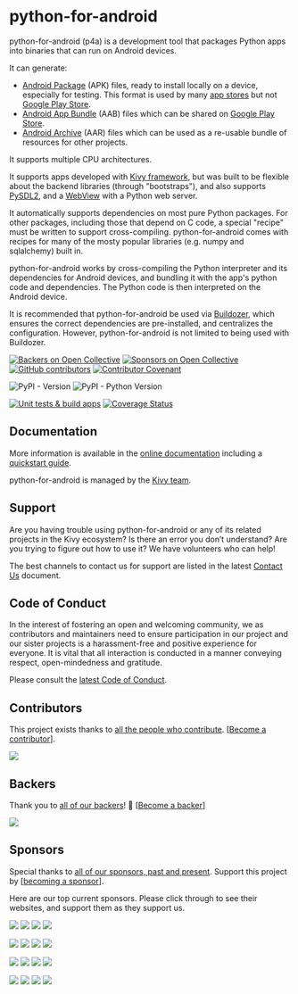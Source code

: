 # python-for-android

python-for-android (p4a) is a development tool that packages Python apps into
binaries that can run on Android devices.

It can generate: 

* [Android Package](https://en.wikipedia.org/wiki/Apk_(file_format)) (APK)
  files, ready to install locally on a device, especially for testing. This format
  is used by many [app stores](https://en.wikipedia.org/wiki/List_of_Android_app_stores)
  but not [Google Play Store](https://play.google.com/store/). 
* [Android App Bundle](https://developer.android.com/guide/app-bundle/faq) 
  (AAB) files which can be shared on [Google Play Store](https://play.google.com/store/).
* [Android Archive](https://developer.android.com/studio/projects/android-library)
  (AAR) files which can be used as a re-usable bundle of resources for other 
  projects.
 
It supports multiple CPU architectures.

It supports apps developed with [Kivy framework](http://kivy.org), but was
built to be flexible about the backend libraries (through "bootstraps"), and 
also supports [PySDL2](https://pypi.org/project/PySDL2/), and a
[WebView](https://developer.android.com/reference/android/webkit/WebView) with
a Python web server.

It automatically supports dependencies on most pure Python packages. For other
packages, including those that depend on C code, a special "recipe" must be 
written to support cross-compiling. python-for-android comes with recipes for
many of the mosty popular libraries (e.g. numpy and sqlalchemy) built in.

python-for-android works by cross-compiling the Python interpreter and its
dependencies for Android devices, and bundling it with the app's python code
and dependencies. The Python code is then interpreted on the Android device.

It is recommended that python-for-android be used via 
[Buildozer](https://buildozer.readthedocs.io/), which ensures the correct
dependencies are pre-installed, and centralizes the configuration. However, 
python-for-android is not limited to being used with Buildozer.

[![Backers on Open Collective](https://opencollective.com/kivy/backers/badge.svg)](#backers)
[![Sponsors on Open Collective](https://opencollective.com/kivy/sponsors/badge.svg)](#sponsors)
[![GitHub contributors](https://img.shields.io/github/contributors-anon/kivy/python-for-android)](https://github.com/Hirayanagi-Kyoga/python-for-androidpython-for-android/graphs/contributors)
[![Contributor Covenant](https://img.shields.io/badge/Contributor%20Covenant-2.1-4baaaa.svg)](CODE_OF_CONDUCT.md)

![PyPI - Version](https://img.shields.io/pypi/v/python-for-android)
![PyPI - Python Version](https://img.shields.io/pypi/pyversions/python-for-android)

[![Unit tests & build apps](https://github.com/Hirayanagi-Kyoga/python-for-androidpython-for-android/workflows/Unit%20tests%20&%20build%20apps/badge.svg?branch=develop)](https://github.com/Hirayanagi-Kyoga/python-for-androidpython-for-android/actions?query=workflow%3A%22Unit+tests+%26+build+apps%22)
[![Coverage Status](https://coveralls.io/repos/github/kivy/python-for-android/badge.svg?branch=develop&kill_cache=1)](https://coveralls.io/github/kivy/python-for-android?branch=develop)

## Documentation

More information is available in the 
[online documentation](https://python-for-android.readthedocs.io) including a
[quickstart guide](https://python-for-android.readthedocs.io/en/latest/quickstart/).

python-for-android is managed by the [Kivy team](https://kivy.org).

## Support

Are you having trouble using python-for-android or any of its related projects
in the Kivy ecosystem?
Is there an error you don’t understand? Are you trying to figure out how to use 
it? We have volunteers who can help!

The best channels to contact us for support are listed in the latest 
[Contact Us](https://github.com/Hirayanagi-Kyoga/python-for-androidpyton-for-android/blob/master/CONTACT.md)
document.

## Code of Conduct

In the interest of fostering an open and welcoming community, we as 
contributors and maintainers need to ensure participation in our project and 
our sister projects is a harassment-free and positive experience for everyone. 
It is vital that all interaction is conducted in a manner conveying respect, 
open-mindedness and gratitude.

Please consult the [latest Code of Conduct](https://github.com/Hirayanagi-Kyoga/python-for-androidpython-for-android/blob/master/CODE_OF_CONDUCT.md).

## Contributors

This project exists thanks to 
[all the people who contribute](https://github.com/Hirayanagi-Kyoga/python-for-androidpython-for-android/graphs/contributors).
[[Become a contributor](CONTRIBUTING.md)].

<img src="https://contrib.nn.ci/api?repo=kivy/python-for-android&pages=5&no_bot=true&radius=22&cols=18">

## Backers

Thank you to [all of our backers](https://opencollective.com/kivy)! 
🙏 [[Become a backer](https://opencollective.com/kivy#backer)]

<img src="https://opencollective.com/kivy/backers.svg?width=890&avatarHeight=44&button=false">

## Sponsors

Special thanks to 
[all of our sponsors, past and present](https://opencollective.com/kivy).
Support this project by 
[[becoming a sponsor](https://opencollective.com/kivy#sponsor)].

Here are our top current sponsors. Please click through to see their websites,
and support them as they support us. 

<!--- See https://github.com/orgs/kivy/discussions/15 for explanation of this code. -->
<a href="https://opencollective.com/kivy/sponsor/0/website" target="_blank"><img src="https://opencollective.com/kivy/sponsor/0/avatar.svg"></a>
<a href="https://opencollective.com/kivy/sponsor/1/website" target="_blank"><img src="https://opencollective.com/kivy/sponsor/1/avatar.svg"></a>
<a href="https://opencollective.com/kivy/sponsor/2/website" target="_blank"><img src="https://opencollective.com/kivy/sponsor/2/avatar.svg"></a>
<a href="https://opencollective.com/kivy/sponsor/3/website" target="_blank"><img src="https://opencollective.com/kivy/sponsor/3/avatar.svg"></a>

<a href="https://opencollective.com/kivy/sponsor/4/website" target="_blank"><img src="https://opencollective.com/kivy/sponsor/4/avatar.svg"></a>
<a href="https://opencollective.com/kivy/sponsor/5/website" target="_blank"><img src="https://opencollective.com/kivy/sponsor/5/avatar.svg"></a>
<a href="https://opencollective.com/kivy/sponsor/6/website" target="_blank"><img src="https://opencollective.com/kivy/sponsor/6/avatar.svg"></a>
<a href="https://opencollective.com/kivy/sponsor/7/website" target="_blank"><img src="https://opencollective.com/kivy/sponsor/7/avatar.svg"></a>

<a href="https://opencollective.com/kivy/sponsor/8/website" target="_blank"><img src="https://opencollective.com/kivy/sponsor/8/avatar.svg"></a>
<a href="https://opencollective.com/kivy/sponsor/9/website" target="_blank"><img src="https://opencollective.com/kivy/sponsor/9/avatar.svg"></a>
<a href="https://opencollective.com/kivy/sponsor/10/website" target="_blank"><img src="https://opencollective.com/kivy/sponsor/10/avatar.svg"></a>
<a href="https://opencollective.com/kivy/sponsor/11/website" target="_blank"><img src="https://opencollective.com/kivy/sponsor/11/avatar.svg"></a>

<a href="https://opencollective.com/kivy/sponsor/12/website" target="_blank"><img src="https://opencollective.com/kivy/sponsor/12/avatar.svg"></a>
<a href="https://opencollective.com/kivy/sponsor/13/website" target="_blank"><img src="https://opencollective.com/kivy/sponsor/13/avatar.svg"></a>
<a href="https://opencollective.com/kivy/sponsor/14/website" target="_blank"><img src="https://opencollective.com/kivy/sponsor/14/avatar.svg"></a>
<a href="https://opencollective.com/kivy/sponsor/15/website" target="_blank"><img src="https://opencollective.com/kivy/sponsor/15/avatar.svg"></a>
